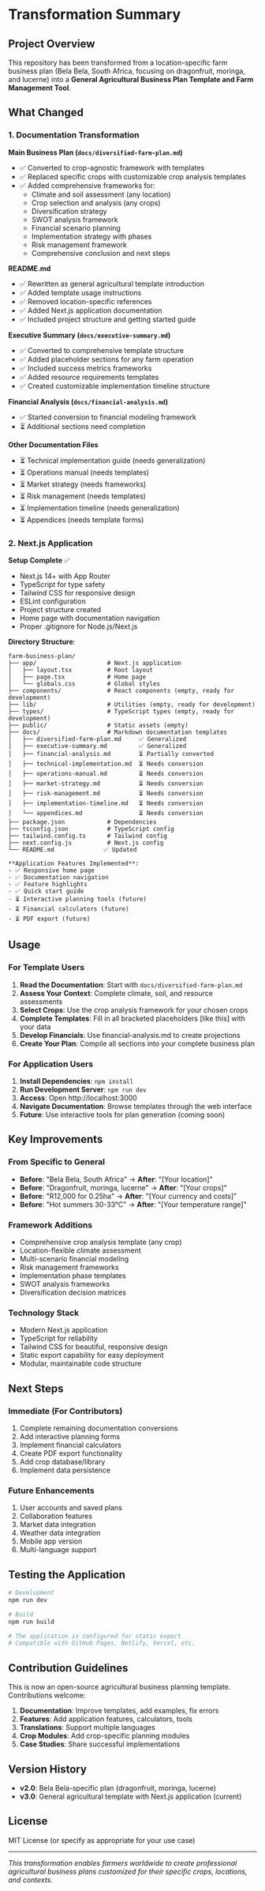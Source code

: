 # Transformation Summary

## Project Overview

This repository has been transformed from a location-specific farm business plan (Bela Bela, South Africa, focusing on dragonfruit, moringa, and lucerne) into a **General Agricultural Business Plan Template and Farm Management Tool**.

## What Changed

### 1. Documentation Transformation

**Main Business Plan (`docs/diversified-farm-plan.md`)**
- ✅ Converted to crop-agnostic framework with templates
- ✅ Replaced specific crops with customizable crop analysis templates
- ✅ Added comprehensive frameworks for:
  - Climate and soil assessment (any location)
  - Crop selection and analysis (any crops)
  - Diversification strategy
  - SWOT analysis framework
  - Financial scenario planning
  - Implementation strategy with phases
  - Risk management framework
  - Comprehensive conclusion and next steps

**README.md**
- ✅ Rewritten as general agricultural template introduction
- ✅ Added template usage instructions
- ✅ Removed location-specific references
- ✅ Added Next.js application documentation
- ✅ Included project structure and getting started guide

**Executive Summary (`docs/executive-summary.md`)**
- ✅ Converted to comprehensive template structure
- ✅ Added placeholder sections for any farm operation
- ✅ Included success metrics frameworks
- ✅ Added resource requirements templates
- ✅ Created customizable implementation timeline structure

**Financial Analysis (`docs/financial-analysis.md`)**
- ✅ Started conversion to financial modeling framework
- ⏳ Additional sections need completion

**Other Documentation Files**
- ⏳ Technical implementation guide (needs generalization)
- ⏳ Operations manual (needs templates)
- ⏳ Market strategy (needs frameworks)
- ⏳ Risk management (needs templates)
- ⏳ Implementation timeline (needs generalization)
- ⏳ Appendices (needs template forms)

### 2. Next.js Application

**Setup Complete** ✅
- Next.js 14+ with App Router
- TypeScript for type safety
- Tailwind CSS for responsive design
- ESLint configuration
- Project structure created
- Home page with documentation navigation
- Proper .gitignore for Node.js/Next.js

**Directory Structure**:
```
farm-business-plan/
├── app/                    # Next.js application
│   ├── layout.tsx          # Root layout
│   ├── page.tsx            # Home page
│   └── globals.css         # Global styles
├── components/             # React components (empty, ready for development)
├── lib/                    # Utilities (empty, ready for development)
├── types/                  # TypeScript types (empty, ready for development)
├── public/                 # Static assets (empty)
├── docs/                   # Markdown documentation templates
│   ├── diversified-farm-plan.md     ✅ Generalized
│   ├── executive-summary.md         ✅ Generalized
│   ├── financial-analysis.md        ⏳ Partially converted
│   ├── technical-implementation.md  ⏳ Needs conversion
│   ├── operations-manual.md         ⏳ Needs conversion
│   ├── market-strategy.md           ⏳ Needs conversion
│   ├── risk-management.md           ⏳ Needs conversion
│   ├── implementation-timeline.md   ⏳ Needs conversion
│   └── appendices.md                ⏳ Needs conversion
├── package.json            # Dependencies
├── tsconfig.json           # TypeScript config
├── tailwind.config.ts      # Tailwind config
├── next.config.js          # Next.js config
└── README.md              ✅ Updated

**Application Features Implemented**:
- ✅ Responsive home page
- ✅ Documentation navigation
- ✅ Feature highlights
- ✅ Quick start guide
- ⏳ Interactive planning tools (future)
- ⏳ Financial calculators (future)
- ⏳ PDF export (future)
```

## Usage

### For Template Users

1. **Read the Documentation**: Start with `docs/diversified-farm-plan.md`
2. **Assess Your Context**: Complete climate, soil, and resource assessments
3. **Select Crops**: Use the crop analysis framework for your chosen crops
4. **Complete Templates**: Fill in all bracketed placeholders [like this] with your data
5. **Develop Financials**: Use financial-analysis.md to create projections
6. **Create Your Plan**: Compile all sections into your complete business plan

### For Application Users

1. **Install Dependencies**: `npm install`
2. **Run Development Server**: `npm run dev`
3. **Access**: Open http://localhost:3000
4. **Navigate Documentation**: Browse templates through the web interface
5. **Future**: Use interactive tools for plan generation (coming soon)

## Key Improvements

### From Specific to General
- **Before**: "Bela Bela, South Africa" → **After**: "[Your location]"
- **Before**: "Dragonfruit, moringa, lucerne" → **After**: "[Your crops]"
- **Before**: "R12,000 for 0.25ha" → **After**: "[Your currency and costs]"
- **Before**: "Hot summers 30-33°C" → **After**: "[Your temperature range]"

### Framework Additions
- Comprehensive crop analysis template (any crop)
- Location-flexible climate assessment
- Multi-scenario financial modeling
- Risk management frameworks
- Implementation phase templates
- SWOT analysis frameworks
- Diversification decision matrices

### Technology Stack
- Modern Next.js application
- TypeScript for reliability
- Tailwind CSS for beautiful, responsive design
- Static export capability for easy deployment
- Modular, maintainable code structure

## Next Steps

### Immediate (For Contributors)
1. Complete remaining documentation conversions
2. Add interactive planning forms
3. Implement financial calculators
4. Create PDF export functionality
5. Add crop database/library
6. Implement data persistence

### Future Enhancements
1. User accounts and saved plans
2. Collaboration features
3. Market data integration
4. Weather data integration
5. Mobile app version
6. Multi-language support

## Testing the Application

```bash
# Development
npm run dev

# Build
npm run build

# The application is configured for static export
# Compatible with GitHub Pages, Netlify, Vercel, etc.
```

## Contribution Guidelines

This is now an open-source agricultural business planning template. Contributions welcome:

1. **Documentation**: Improve templates, add examples, fix errors
2. **Features**: Add application features, calculators, tools
3. **Translations**: Support multiple languages
4. **Crop Modules**: Add crop-specific planning modules
5. **Case Studies**: Share successful implementations

## Version History

- **v2.0**: Bela Bela-specific plan (dragonfruit, moringa, lucerne)
- **v3.0**: General agricultural template with Next.js application (current)

## License

MIT License (or specify as appropriate for your use case)

---

*This transformation enables farmers worldwide to create professional agricultural business plans customized for their specific crops, locations, and contexts.*
